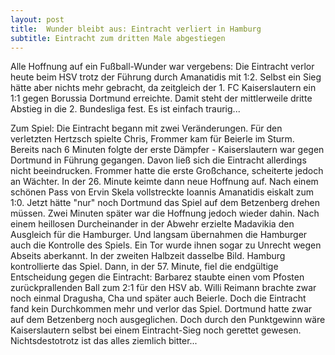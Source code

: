 ```yaml
---
layout: post
title:  Wunder bleibt aus: Eintracht verliert in Hamburg
subtitle: Eintracht zum dritten Male abgestiegen
---
```


Alle Hoffnung auf ein Fußball-Wunder war vergebens: Die Eintracht verlor heute beim HSV trotz der Führung durch Amanatidis mit 1:2. Selbst ein Sieg hätte aber nichts mehr gebracht, da zeitgleich der 1. FC Kaiserslautern ein 1:1 gegen Borussia Dortmund erreichte. Damit steht der mittlerweile dritte Abstieg in die 2. Bundesliga fest. Es ist einfach traurig... 

Zum Spiel: Die Eintracht begann mit zwei Veränderungen. Für den verletzten Hertzsch spielte Chris, Frommer kam für Beierle im Sturm. Bereits nach 6 Minuten folgte der erste Dämpfer - Kaiserslautern war gegen Dortmund in Führung gegangen. Davon ließ sich die Eintracht allerdings nicht beeindrucken. Frommer hatte die erste Großchance, scheiterte jedoch an Wächter. In der 26. Minute keimte dann neue Hoffnung auf. Nach einem schönen Pass von Ervin Skela vollstreckte Ioannis Amanatidis eiskalt zum 1:0. Jetzt hätte "nur" noch Dortmund das Spiel auf dem Betzenberg drehen müssen. Zwei Minuten später war die Hoffnung jedoch wieder dahin. Nach einem heillosen Durcheinander in der Abwehr erzielte Madavikia den Ausgleich für die Hamburger. Und langsam übernahmen die Hamburger auch die Kontrolle des Spiels. Ein Tor wurde ihnen sogar zu Unrecht wegen Abseits aberkannt. In der zweiten Halbzeit dasselbe Bild. Hamburg kontrollierte das Spiel. Dann, in der 57. Minute, fiel die endgültige Entscheidung gegen die Eintracht: Barbarez staubte einen vom Pfosten zurückprallenden Ball zum 2:1 für den HSV ab. Willi Reimann brachte zwar noch einmal Dragusha, Cha und später auch Beierle. Doch die Eintracht fand kein Durchkommen mehr und verlor das Spiel. Dortmund hatte zwar auf dem Betzenberg noch ausgeglichen. Doch durch den Punktgewinn wäre Kaiserslautern selbst bei einem Eintracht-Sieg noch gerettet gewesen. Nichtsdestotrotz ist das alles ziemlich bitter...
